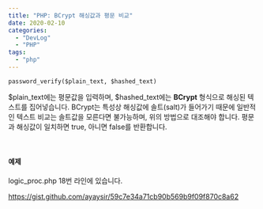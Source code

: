 ```yaml
---
title: "PHP: BCrypt 해싱값과 평문 비교"
date: 2020-02-10
categories: 
  - "DevLog"
  - "PHP"
tags: 
  - "php"
---
```


```
password_verify($plain_text, $hashed_text)
```

$plain\_text에는 평문값을 입력하며, $hashed\_text에는 **BCrypt** 형식으로 해싱된 텍스트를 집어넣습니다. BCrypt는 특성상 해싱값에 솔트(salt)가 들어가기 때문에 일반적인 텍스트 비교는 솔트값을 모른다면 불가능하며, 위의 방법으로 대조해야 합니다. 평문과 해싱값이 일치하면 true, 아니면 false를 반환합니다.

 

#### 예제

logic\_proc.php 18번 라인에 있습니다.

https://gist.github.com/ayaysir/59c7e34a71cb90b569b9f09f870c8a62

